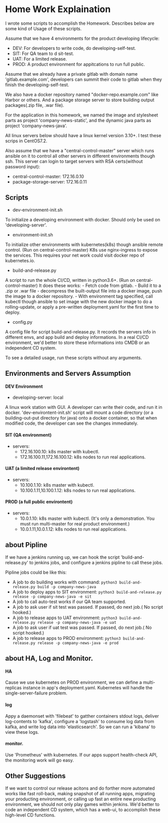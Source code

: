 # Home Work Explaination

I wrote some scripts to accomplish the Homework. Describes below are some kind of Usage of these scripts.

Assume that we have 4 environments for the product developing lifecycle:

* DEV: For developers to write code, do developing-self-test.
* SIT: For QA team to d sit-test.
* UAT: For a limited release.
* PROD: A product environment for appitcations to run full public.

Assume that we already have a private gitlab with domain name 'gitlab.example.com', developers can summit their code to gitlab when they finish the developing-self-test.

We also have a docker repository named "docker-repo.example.com" like Harbor or others. And a package storage server to store building output packages(.zip file, .war file).

For the application in this homework, we named the image and stylesheet parts as project 'company-news-static', and the dynamic java parts as project 'company-news-java'.

All linux servers below should have a linux kernel version 3.10+. I test these scrips in CentOS7.2.

Also assume that we have a "central-control-master" server which runs ansible on it to control all other servers in different environments though ssh. This server can login to target servers with RSA certs(without password input):

* central-control-master: 172.16.0.10
* package-storage-server: 172.16.0.11

## Scripts

* dev-environment-init.sh

To initialize a developing environment with docker. Should only be used on 'developing-server'.

* environment-init.sh

To initialize other environments with kubernetes(k8s) though ansible remote control. (Run on central-control-master)
K8s use nginx-ingress to expose the services.
This requires your net work could visit docker repo of kubernetes.io.

* build-and-release.py

A script to run the whole CI/CD, written in python3.6+. (Run on central-control-master)
It does these works:
    - Fetch code from gitlab.
    - Build it to a .zip or .war file
    - decompress the built-output file into a docker image, push the image to a docker repository.
    - With environment tag specified, call kubectl though ansible to set image with the new docker image to do a rolling-update, or apply a pre-written deployment.yaml for the first time to deploy.

* config.py

A config file for script build-and-release.py. It records the servers info in different envs, and app build and deploy informations.
In a real CI/CD environment, we'd better to store these informations into CMDB or an independent CD system.


To see a detailed usage, run these scripts without any arguments.



## Environments and Servers Assumption

#### DEV Environment

* developing-server: local

A linux work station with GUI. A developer can write their code, and run it in docker.
'dev-environtent-init.sh' script will mount a code directory (or a building-out-put directory for java) onto a docker container, so that when modified code, the developer can see the changes immediately.

#### SIT (QA environment)

* servers:
    - 172.16.100.10: k8s master with kubectl.
    - 172.16.100.11,172.16.100.12: k8s nodes to run real applications.

#### UAT (a limited release environtent)

* servers:
    - 10.100.1.10: k8s master with kubectl.
    - 10.100.1.11,10.100.1.12: k8s nodes to run real applications.


#### PROD (a full public environtent)

* servers:
    - 10.0.1.10: k8s master with kubectl.  (It's only a demonstration. You must run multi-master for real product environment.)
    - 10.0.1.11,10.0.1.12: k8s nodes to run real applications.

## about Pipline

If we have a jenkins running up, we can hook the script 'build-and-release.py' to jenkins jobs, and configure a jenkins pipline to call these jobs.

Pipline jobs could be like this:

* A job to do building works with command:  `python3 build-and-release.py build -p company-news-java`
* A job to deploy apps to SIT environment: `python3 build-and-release.py release -p company-news-java -e sit`
* A job to call auto-test works if our QA team supported.
* A job to ask user if sit test was passed. If passed, do next job.( No script hooked.)
* A job to release apps to UAT environment: `python3 build-and-release.py release -p company-news-java -e uat`
* A job to ask user if uat test was passed. If passed, do next job.( No script hooked.)
* A job to release apps to PROD environment: `python3 build-and-release.py release -p company-news-java -e prod`

## about HA, Log and Monitor.

#### HA

Cause we use kubernetes on PROD environment, we can define a multi-replicas instance in app's deployment.yaml. Kubernetes will handle the single-server-failure problem.

#### log

Appy a daemonset with 'filebeat' to gatther containers stdout logs, deliver log-contents to 'kafka', configure a 'logstash' to consume log data from kafka, and write log data into 'elasticsearch'. So we can run a 'kibana' to view these logs.

#### monitor.

Use 'Prometheus' with kubernetes. If our apps support health-check API, the monitoring work will go easy.

## Other Suggestions

If we want to control our release acitons and do forther more automated works like fast roll-back, making snapshot of all running apps, migrating your producting environment, or calling up fast an entire new producting environment, we should not only play games within jenkins. We'd better to code an independent CD system, which has a web-ui, to accomplish these high-level CD functions.  
